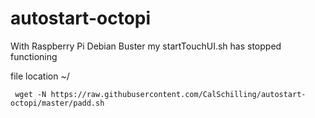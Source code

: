 # autostart-octopi
With Raspberry Pi Debian Buster my startTouchUI.sh has stopped functioning

file location ~/

<pre><code> wget -N https://raw.githubusercontent.com/CalSchilling/autostart-octopi/master/padd.sh</code></pre>
